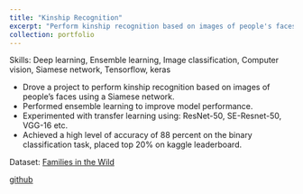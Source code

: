 ```yaml
---
title: "Kinship Recognition"
excerpt: "Perform kinship recognition based on images of people's faces. \n Skills: Deep learning, Ensemble learning, Image classification, Computer vision, Siamese network, Tensorflow, keras <br/><img src='/images/portfolio/ml.png'>"
collection: portfolio
---
```


Skills: Deep learning, Ensemble learning, Image classification, Computer vision, Siamese network, Tensorflow, keras

- Drove a project to perform kinship recognition based on images of people’s faces using a Siamese network.
- Performed ensemble learning to improve model performance.
- Experimented with transfer learning using: ResNet-50, SE-Resnet-50, VGG-16 etc.
- Achieved a high level of accuracy of 88 percent on the binary classification task, placed top 20% on kaggle leaderboard.

Dataset: [Families in the Wild](https://www.kaggle.com/competitions/recognizing-faces-in-the-wild/data)

[github](https://github.com/wanganyi1102/kinship-recognition)
